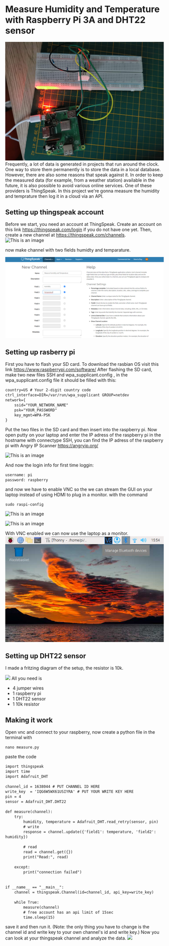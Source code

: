 # Measure Humidity and Temperature with Raspberry Pi 3A and DHT22 sensor
![](images/foto.jpg)
Frequently, a lot of data is generated in projects that run around the clock. One way to store them permanently is to store the data in a local database. However, there are also some reasons that speak against it. In order to keep the measured data (for example, from a weather station) available in the future, it is also possible to avoid various online services. One of these providers is ThingSpeak. In this project we're gonna measure the humidity and temprature then log it in a cloud via an API.

## Setting up thingspeak account
Before we start, you need an account at ThingSpeak. Create an account on this link https://thingspeak.com/login if you do not have one yet. Then, create a new channel at https://thingspeak.com/channels.
![This is an image](https://thingspeak.com/assets/Signup_TSP_ML_image-3d581d644f5eb1ff9f4999fc55ad04e2530ee7f54be98323d7bb453032353750.svg)

now make channel with two fields humidty and temparature.

![](images/thingspeak_channel.png)

## Setting up rasberry pi 
First you have to flash your SD card. To download the rasbian OS visit this link https://www.raspberrypi.com/software/ 
After flashing the SD card, make two new files SSH and wpa_supplicant.config , in the wpa_supplicant.config file it should be filled with this:
```
country=US # Your 2-digit country code
ctrl_interface=DIR=/var/run/wpa_supplicant GROUP=netdev
network={
    ssid="YOUR_NETWORK_NAME"
    psk="YOUR_PASSWORD"
    key_mgmt=WPA-PSK
}

```
Put the two files in the SD card and then insert into the raspberry pi.
Now open putty on your laptop and enter the IP adress of the raspberry pi in the hostname with connectype SSH, you can find the IP adress of the raspberry pi with Angry IP Scanner https://angryip.org/

![This is an image](https://www.circuitbasics.com/wp-content/uploads/2015/01/Raspberry-Pi-PuTTY-Warning1.png)

And now the login info for first time loggin:
```
username: pi
password: raspberry
```
and now we have to enable VNC so the we can stream the GUI on your laptop instead of using HDMI to plug in a monitor. with the command 

```
sudo raspi-config
```

![This is an image](http://scruss.com/wordpress/wp-content/uploads/2017/06/2017-06-12-100357_659x422_scrot.png)

![This is an image](http://scruss.com/wordpress/wp-content/uploads/2017/06/2017-06-12-100419_659x422_scrot.png)

With VNC enabled we can now use the laptop as a monitor. 
![](images/vnc.png)

## Setting up DHT22 sensor 

I made a fritzing diagram of the setup, the resistor is 10k. 

![](https://i.stack.imgur.com/RvTGE.png)
All you need is 

- 4 jumper wires
- 1 raspberry pi
- 1 DHT22 sensor
- 1 10k resistor

## Making it work 

Open vnc and connect to your raspberry, now create a python file in the terminal with 
```
nano measure.py 
```
paste the code 

```
import thingspeak
import time
import Adafruit_DHT
 
channel_id = 1638044 # PUT CHANNEL ID HERE
write_key  = 'IQG6W5WX61USIYRA' # PUT YOUR WRITE KEY HERE
pin = 4
sensor = Adafruit_DHT.DHT22
 
def measure(channel):
    try:
        humidity, temperature = Adafruit_DHT.read_retry(sensor, pin)
        # write
        response = channel.update({'field1': temperature, 'field2': humidity})
        
        # read
        read = channel.get({})
        print("Read:", read)
        
    except:
        print("connection failed")
 
 
if __name__ == "__main__":
    channel = thingspeak.Channel(id=channel_id, api_key=write_key)
   
    while True:
        measure(channel)
        # free account has an api limit of 15sec
        time.sleep(15)
 ```
 
save it and then run it. (Note: the only thing you have to change is the channel id and write key to your own channel's id and write key.)
Now you can look at your thingspeak channel and analyze the data.
![](images/thingspeak_channel.jpg)
